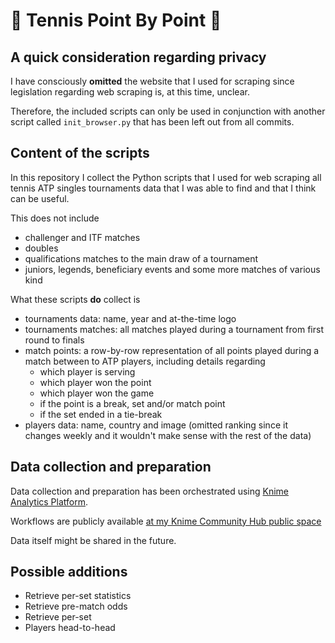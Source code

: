 # 🎾 Tennis Point By Point 🎾

## A quick consideration regarding privacy
I have consciously **omitted** the website that I used for scraping since legislation regarding web scraping is, at this time, unclear.

Therefore, the included scripts can only be used in conjunction with another script called `init_browser.py` that has been left out from all commits.

## Content of the scripts
In this repository I collect the Python scripts that I used for web scraping all tennis ATP singles tournaments data that I was able to find and that I think can be useful.

This does not include
- challenger and ITF matches
- doubles
- qualifications matches to the main draw of a tournament
- juniors, legends, beneficiary events and some more matches of various kind

What these scripts **do** collect is
- tournaments data: name, year and at-the-time logo
- tournaments matches: all matches played during a tournament from first round to finals
- match points: a row-by-row representation of all points played during a match between to ATP players, including details regarding
    - which player is serving
    - which player won the point
    - which player won the game
    - if the point is a break, set and/or match point
    - if the set ended in a tie-break
- players data: name, country and image (omitted ranking since it changes weekly and it wouldn't make sense with the rest of the data)


## Data collection and preparation
Data collection and preparation has been orchestrated using [Knime Analytics Platform](https://www.knime.com/).

Workflows are publicly available [at my Knime Community Hub public space](https://hub.knime.com/marcandavi2/spaces/Public/Tennis%20PBP~QNJRv_r4064ams4P/)

Data itself might be shared in the future.

## Possible additions
- Retrieve per-set statistics
- Retrieve pre-match odds
- Retrieve per-set
- Players head-to-head